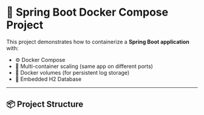 # 🚀 Spring Boot Docker Compose Project

This project demonstrates how to containerize a **Spring Boot application** with:

- ⚙️ Docker Compose
- 🔁 Multi-container scaling (same app on different ports)
- 💾 Docker volumes (for persistent log storage)
- 🧪 Embedded H2 Database

---

## 📦 Project Structure

